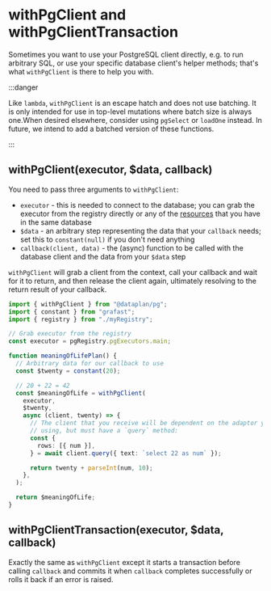 # withPgClient and withPgClientTransaction

Sometimes you want to use your PostgreSQL client directly, e.g. to run
arbitrary SQL, or use your specific database client's helper methods; that's
what `withPgClient` is there to help you with.

:::danger

Like `lambda`, `withPgClient` is an escape hatch and does not use batching. It is only intended for use in top-level mutations where batch size is always one.When desired elsewhere, consider using `pgSelect` or `loadOne` instead. In future, we intend to add a batched version of these functions.

:::

## withPgClient(executor, $data, callback)

You need to pass three arguments to `withPgClient`:

- `executor` - this is needed to connect to the database; you can grab the
  executor from the registry directly or any of the
  [resources](./registry/resources) that you have in the same database
- `$data` - an arbitrary step representing the data that your `callback` needs;
  set this to `constant(null)` if you don't need anything
- `callback(client, data)` - the (async) function to be called with the
  database client and the data from your `$data` step

`withPgClient` will grab a client from the context, call your callback and wait
for it to return, and then release the client again, ultimately resolving to
the return result of your callback.

```ts
import { withPgClient } from "@dataplan/pg";
import { constant } from "grafast";
import { registry } from "./myRegistry";

// Grab executor from the registry
const executor = pgRegistry.pgExecutors.main;

function meaningOfLifePlan() {
  // Arbitrary data for our callback to use
  const $twenty = constant(20);

  // 20 + 22 = 42
  const $meaningOfLife = withPgClient(
    executor,
    $twenty,
    async (client, twenty) => {
      // The client that you receive will be dependent on the adaptor you're
      // using, but must have a `query` method:
      const {
        rows: [{ num }],
      } = await client.query({ text: `select 22 as num` });

      return twenty + parseInt(num, 10);
    },
  );

  return $meaningOfLife;
}
```

## withPgClientTransaction(executor, $data, callback)

Exactly the same as `withPgClient` except it starts a transaction before calling `callback` and
commits it when `callback` completes successfully or rolls it back if an error is raised.
